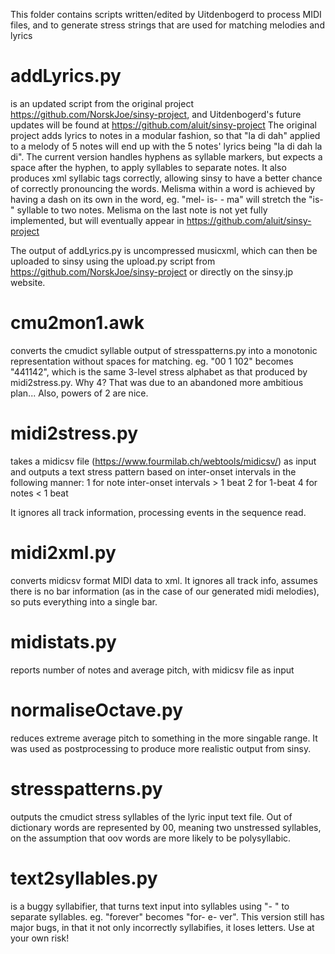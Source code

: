 This folder contains scripts written/edited by Uitdenbogerd to process MIDI files, and to generate stress strings that are used for matching melodies and lyrics

# addLyrics.py 
is an updated script from the original project https://github.com/NorskJoe/sinsy-project, and Uitdenbogerd's future updates will be found at https://github.com/aluit/sinsy-project
The original project adds lyrics to notes in a modular fashion, so that "la di dah" applied to a melody of 5 notes will end up with the 5 notes' lyrics being "la di dah la di". The current version handles hyphens as syllable markers, but expects a space after the hyphen, to apply syllables to separate notes. It also produces xml syllabic tags correctly, allowing sinsy to have a better chance of correctly pronouncing the words.
Melisma within a word is achieved by having a dash on its own in the word, eg. "mel- is- - ma" will stretch the "is- " syllable to two notes. Melisma on the last note is not yet fully implemented, but will eventually appear in https://github.com/aluit/sinsy-project

The output of addLyrics.py is uncompressed musicxml, which can then be uploaded to sinsy using the upload.py script from https://github.com/NorskJoe/sinsy-project or directly on the sinsy.jp website.

# cmu2mon1.awk 
converts the cmudict syllable output of stresspatterns.py into a monotonic representation without spaces for matching.
eg. "00 1 102" becomes "441142", which is the same 3-level stress alphabet as that produced by midi2stress.py. Why 4? That was due to an abandoned more ambitious plan... Also, powers of 2 are nice.

# midi2stress.py 
takes a midicsv file (https://www.fourmilab.ch/webtools/midicsv/) as input and outputs a text stress pattern based on inter-onset intervals in the following manner:
1 for note inter-onset intervals > 1 beat
2 for 1-beat
4 for notes < 1 beat

It ignores all track information, processing events in the sequence read.

# midi2xml.py 
converts midicsv format MIDI data to xml. It ignores all track info, assumes there is no bar information (as in the case of our generated midi melodies), so puts everything into a single bar.

# midistats.py 
reports number of notes and average pitch, with midicsv file as input

# normaliseOctave.py 
reduces extreme average pitch to something in the more singable range. It was used as postprocessing to produce more realistic output from sinsy.

# stresspatterns.py 
outputs the cmudict stress syllables of the lyric input text file. Out of dictionary words are represented by 00, meaning two unstressed syllables, on the assumption that oov words are more likely to be polysyllabic.

# text2syllables.py 
is a buggy syllabifier, that turns text input into syllables using "- " to separate syllables. eg. "forever" becomes "for- e- ver". This version still has major bugs, in that it not only incorrectly syllabifies, it loses letters. Use at your own risk!


